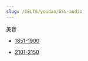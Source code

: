 ```yaml
---
slug: /IELTS/youdao/GSL-audio
---
```


美音

- [1851-1900](https://edu-cms.nosdn.127.net/ykt_nos/1b0cebd0f204e4c223706bcb8681dc8c.mp3)

- [2101-2150](https://edu-cms.nosdn.127.net/ykt_nos/5971a97435048face2098afda29b2281.mp3)